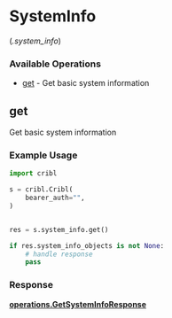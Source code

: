 # SystemInfo
(*.system_info*)

### Available Operations

* [get](#get) - Get basic system information

## get

Get basic system information

### Example Usage

```python
import cribl

s = cribl.Cribl(
    bearer_auth="",
)


res = s.system_info.get()

if res.system_info_objects is not None:
    # handle response
    pass
```


### Response

**[operations.GetSystemInfoResponse](../../models/operations/getsysteminforesponse.md)**

